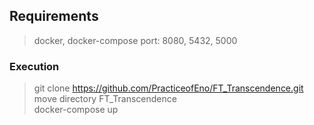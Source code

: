 ## Requirements

> docker, docker-compose
> port: 8080, 5432, 5000

### Execution

>   git clone https://github.com/PracticeofEno/FT_Transcendence.git<br/>
move directory FT_Transcendence<br/>
docker-compose up<br/>
